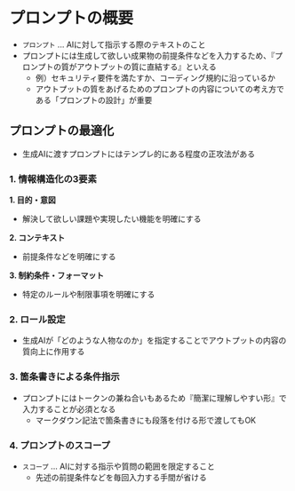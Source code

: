 # プロンプトの概要
* `プロンプト` ... AIに対して指示する際のテキストのこと
* プロンプトには生成して欲しい成果物の前提条件などを入力するため、『プロンプトの質がアウトプットの質に直結する』といえる
  * 例）セキュリティ要件を満たすか、コーディング規約に沿っているか
  * アウトプットの質をあげるためのプロンプトの内容についての考え方である「プロンプトの設計」が重要

## プロンプトの最適化
* 生成AIに渡すプロンプトにはテンプレ的にある程度の正攻法がある

### 1. 情報構造化の3要素
**1. 目的・意図**
* 解決して欲しい課題や実現したい機能を明確にする

**2. コンテキスト**
* 前提条件などを明確にする

**3. 制約条件・フォーマット**
* 特定のルールや制限事項を明確にする

### 2. ロール設定
* 生成AIが「どのような人物なのか」を指定することでアウトプットの内容の質向上に作用する

### 3. 箇条書きによる条件指示
* プロンプトにはトークンの兼ね合いもあるため『簡潔に理解しやすい形』で入力することが必須となる
  * マークダウン記法で箇条書きにも段落を付ける形で渡してもOK

### 4. プロンプトのスコープ
* `スコープ` ... AIに対する指示や質問の範囲を限定すること
  * 先述の前提条件などを毎回入力する手間が省ける
